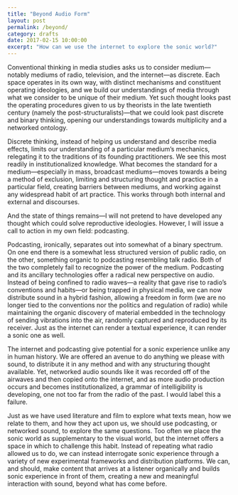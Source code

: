 ```yaml
---
title: "Beyond Audio Form"
layout: post
permalink: /beyond/
category: drafts
date: 2017-02-15 10:00:00
excerpt: "How can we use the internet to explore the sonic world?"
---
```


Conventional thinking in media studies asks us to consider medium—notably mediums of radio, television, and the internet—as discrete. Each space operates in its own way, with distinct mechanisms and constituent operating ideologies, and we build our understandings of media through what we consider to be unique of their medium. Yet such thought looks past the operating procedures given to us by theorists in the late twentieth century (namely the post-structuralists)—that we could look past discrete and binary thinking, opening our understandings towards multiplicity and a networked ontology. 

Discrete thinking, instead of helping us understand and describe media effects, limits our understanding of a particular medium’s mechanics, relegating it to the traditions of its founding practitioners. We see this most readily in institutionalized knowledge. What becomes the standard for a medium—especially in mass, broadcast mediums—moves towards a being a method of exclusion, limiting and structuring thought and practice in a particular field, creating barriers between mediums, and working against any widespread habit of art practice. This works through both internal and external and discourses.

And the state of things remains—I will not pretend to have developed any thought which could solve reproductive ideologies. However, I will issue a call to action in my own field: podcasting. 

Podcasting, ironically, separates out into somewhat of a binary spectrum. On one end there is a somewhat less structured version of public radio, on the other, something organic to podcasting resembling talk radio. Both of the two completely fail to recognize the power of the medium. Podcasting and its ancillary technologies offer a radical new perspective on audio. Instead of being confined to radio waves—a reality that gave rise to radio’s conventions and habits—or being trapped in physical media, we can now distribute sound in a hybrid fashion, allowing a freedom in form (we are no longer tied to the conventions nor the politics and regulation of radio) while maintaining the organic discovery of material embedded in the technology of sending vibrations into the air, randomly captured and reproduced by its receiver. Just as the internet can render a textual experience, it can render a sonic one as well. 

The internet and podcasting give potential for a sonic experience unlike any in human history. We are offered an avenue to do anything we please with sound, to distribute it in any method and with any structuring thought available. Yet, networked audio sounds like it was recorded off of the airwaves and then copied onto the internet, and as more audio production occurs and becomes institutionalized, a grammar of intelligibility is developing, one not too far from the radio of the past. I would label this a failure. 

Just as we have used literature and film to explore what texts mean, how we relate to them, and how they act upon us, we should use podcasting, or networked sound, to explore the same questions. Too often we place the sonic world as supplementary to the visual world, but the internet offers a space in which to challenge this habit. Instead of repeating what radio allowed us to do, we can instead interrogate sonic experience through a variety of new experimental frameworks and distribution platforms. We can, and should, make content that arrives at a listener organically and builds sonic experience in front of them, creating a new and meaningful interaction with sound, beyond what has come before. 